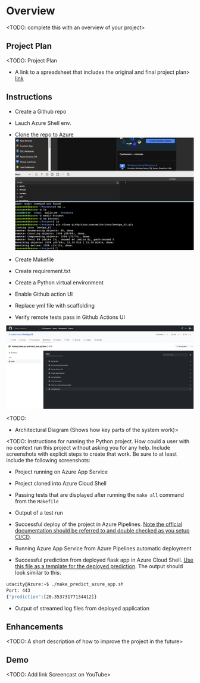 # Overview

<TODO: complete this with an overview of your project>

## Project Plan
<TODO: Project Plan

* A link to a spreadsheet that includes the original and final project plan>
[link](https://docs.google.com/spreadsheets/d/1r-QCQrMUD3tgQreZDlkejPOZut9TXzJQElnBdDQvl2I/edit#gid=1348135932)

## Instructions
* Create a Github repo
* Lauch Azure Shell env.
* Clone the repo to Azure
![Test Image 3](./Images/im4.png)


* Create Makefile
* Create requirement.txt
* Create a Python virtual environment

* Enable Github action UI
* Replace yml file with scaffolding 
* Verify remote tests pass in Github Actions UI

![Test Image 3](./Images/im2.png)





<TODO:  
* Architectural Diagram (Shows how key parts of the system work)>

<TODO:  Instructions for running the Python project.  How could a user with no context run this project without asking you for any help.  Include screenshots with explicit steps to create that work. Be sure to at least include the following screenshots:

* Project running on Azure App Service

* Project cloned into Azure Cloud Shell

* Passing tests that are displayed after running the `make all` command from the `Makefile`

* Output of a test run

* Successful deploy of the project in Azure Pipelines.  [Note the official documentation should be referred to and double checked as you setup CI/CD](https://docs.microsoft.com/en-us/azure/devops/pipelines/ecosystems/python-webapp?view=azure-devops).

* Running Azure App Service from Azure Pipelines automatic deployment

* Successful prediction from deployed flask app in Azure Cloud Shell.  [Use this file as a template for the deployed prediction](https://github.com/udacity/nd082-Azure-Cloud-DevOps-Starter-Code/blob/master/C2-AgileDevelopmentwithAzure/project/starter_files/flask-sklearn/make_predict_azure_app.sh).
The output should look similar to this:

```bash
udacity@Azure:~$ ./make_predict_azure_app.sh
Port: 443
{"prediction":[20.35373177134412]}
```

* Output of streamed log files from deployed application

> 

## Enhancements

<TODO: A short description of how to improve the project in the future>

## Demo 

<TODO: Add link Screencast on YouTube>



